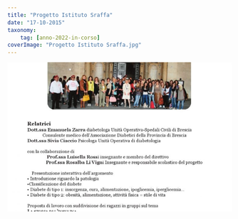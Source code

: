 ```yaml
---
title: "Progetto Istituto Sraffa"
date: "17-10-2015"
taxonomy: 
    tag: [anno-2022-in-corso]
coverImage: "Progetto Istituto Sraffa.jpg"
---
```


![Progetto Istituto Sraffa](images/Progetto%20Istituto%20Sraffa.jpg)
